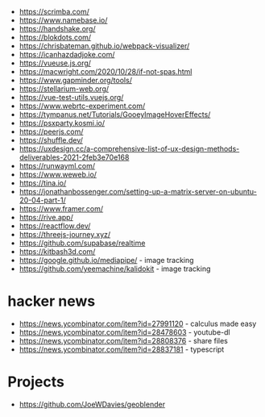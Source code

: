 - https://scrimba.com/
- https://www.namebase.io/
- https://handshake.org/
- https://blokdots.com/
- https://chrisbateman.github.io/webpack-visualizer/
- https://icanhazdadjoke.com/
- https://vueuse.js.org/
- https://macwright.com/2020/10/28/if-not-spas.html
- https://www.gapminder.org/tools/
- https://stellarium-web.org/
- https://vue-test-utils.vuejs.org/
- https://www.webrtc-experiment.com/
- https://tympanus.net/Tutorials/GooeyImageHoverEffects/
- https://psxparty.kosmi.io/
- https://peerjs.com/
- https://shuffle.dev/
- https://uxdesign.cc/a-comprehensive-list-of-ux-design-methods-deliverables-2021-2feb3e70e168
- https://runwayml.com/
- https://www.weweb.io/
- https://tina.io/
- https://jonathanbossenger.com/setting-up-a-matrix-server-on-ubuntu-20-04-part-1/
- https://www.framer.com/
- https://rive.app/
- https://reactflow.dev/
- https://threejs-journey.xyz/
- https://github.com/supabase/realtime
- https://kitbash3d.com/
- https://google.github.io/mediapipe/ - image tracking
- https://github.com/yeemachine/kalidokit - image tracking

# hacker news

- https://news.ycombinator.com/item?id=27991120 - calculus made easy
- https://news.ycombinator.com/item?id=28478603 - youtube-dl
- https://news.ycombinator.com/item?id=28808376 - share files
- https://news.ycombinator.com/item?id=28837181 - typescript

# Projects

- https://github.com/JoeWDavies/geoblender
